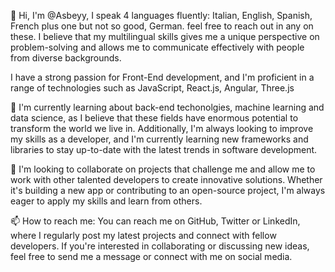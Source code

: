 👋 Hi, I'm @Asbeyy, I speak 4 languages fluently: Italian, English, Spanish, French plus one but not so good, German. feel free to reach out in any on these. I believe that my multilingual skills gives me a unique perspective on problem-solving and allows me to communicate effectively with people from diverse backgrounds.

I have a strong passion for Front-End development, and I'm proficient in a range of technologies such as JavaScript, React.js, Angular, Three.js

🌱 I'm currently learning about back-end techonolgies, machine learning and data science, as I believe that these fields have enormous potential to transform the world we live in. Additionally, I'm always looking to improve my skills as a developer, and I'm currently learning new frameworks and libraries to stay up-to-date with the latest trends in software development.

💞️ I'm looking to collaborate on projects that challenge me and allow me to work with other talented developers to create innovative solutions. Whether it's building a new app or contributing to an open-source project, I'm always eager to apply my skills and learn from others.

📫 How to reach me: You can reach me on GitHub, Twitter or LinkedIn, where I regularly post my latest projects and connect with fellow developers. If you're interested in collaborating or discussing new ideas, feel free to send me a message or connect with me on social media.

<!---
Asbeyy/Asbeyy is a ✨ special ✨ repository because its `README.md` (this file) appears on your GitHub profile.
You can click the Preview link to take a look at your changes.
--->
